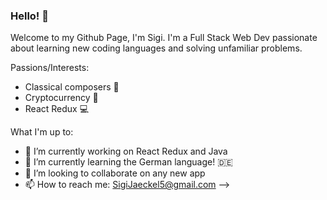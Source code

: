### Hello! 👋

Welcome to my Github Page, I'm Sigi.  I'm a Full Stack Web Dev passionate about learning new coding languages and solving unfamiliar problems.

Passions/Interests:

- Classical composers :musical_score:
- Cryptocurrency :currency_exchange:
- React Redux :computer:

What I'm up to:

- 🔭 I’m currently working on React Redux and Java
- 🌱 I’m currently learning the German language!  :de:
- 👯 I’m looking to collaborate on any new app
- 📫 How to reach me: SigiJaeckel5@gmail.com
-->
